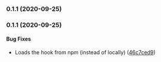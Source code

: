 <a name="0.1.1"></a>
### 0.1.1 (2020-09-25)


<a name="0.1.1"></a>
### 0.1.1 (2020-09-25)


#### Bug Fixes

* Loads the hook from npm (instead of locally) ([46c7ced9](git+ssh://git@github.com/osequi/use-markdown.git/commit/46c7ced9))


